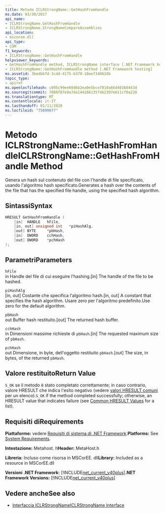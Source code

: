 ```yaml
---
title: Metodo ICLRStrongName::GetHashFromHandle
ms.date: 03/30/2017
api_name:
- ICLRStrongName.GetHashFromHandle
- ICLRStrongName.StrongNameCompareAssemblies
api_location:
- mscoree.dll
api_type:
- COM
f1_keywords:
- ICLRStrongName::GetHashFromHandle
helpviewer_keywords:
- GetHashFromHandle method, ICLRStrongName interface [.NET Framework hosting]
- ICLRStrongName::GetHashFromHandle method [.NET Framework hosting]
ms.assetid: 3bedbb7d-3cdd-4175-b370-10ae734062db
topic_type:
- apiref
ms.openlocfilehash: c095c99ee60d6b2ea0e5bce7010a66d40160443d
ms.sourcegitcommit: 7088f87e9a7da144266135f4b2397e611cf0a228
ms.translationtype: MT
ms.contentlocale: it-IT
ms.lasthandoff: 01/11/2020
ms.locfileid: "75899677"
---
```

# <a name="iclrstrongnamegethashfromhandle-method"></a><span data-ttu-id="e8f6e-102">Metodo ICLRStrongName::GetHashFromHandle</span><span class="sxs-lookup"><span data-stu-id="e8f6e-102">ICLRStrongName::GetHashFromHandle Method</span></span>
<span data-ttu-id="e8f6e-103">Genera un hash sul contenuto del file con l'handle di file specificato, usando l'algoritmo hash specificato.</span><span class="sxs-lookup"><span data-stu-id="e8f6e-103">Generates a hash over the contents of the file that has the specified file handle, using the specified hash algorithm.</span></span>  
  
## <a name="syntax"></a><span data-ttu-id="e8f6e-104">Sintassi</span><span class="sxs-lookup"><span data-stu-id="e8f6e-104">Syntax</span></span>  
  
```cpp  
HRESULT GetHashFromHandle (  
    [in]  HANDLE   hFile,  
    [in, out] unsigned int   *piHashAlg,  
    [out] BYTE     *pbHash,  
    [in]  DWORD    cchHash,  
    [out] DWORD    *pchHash  
);  
```  
  
## <a name="parameters"></a><span data-ttu-id="e8f6e-105">Parametri</span><span class="sxs-lookup"><span data-stu-id="e8f6e-105">Parameters</span></span>  
 `hFile`  
 <span data-ttu-id="e8f6e-106">in Handle del file di cui eseguire l'hashing.</span><span class="sxs-lookup"><span data-stu-id="e8f6e-106">[in] The handle of the file to be hashed.</span></span>  
  
 `piHashAlg`  
 <span data-ttu-id="e8f6e-107">[in, out] Costante che specifica l'algoritmo hash.</span><span class="sxs-lookup"><span data-stu-id="e8f6e-107">[in, out] A constant that specifies the hash algorithm.</span></span> <span data-ttu-id="e8f6e-108">Usare zero per l'algoritmo predefinito.</span><span class="sxs-lookup"><span data-stu-id="e8f6e-108">Use zero for the default algorithm.</span></span>  
  
 `pbHash`  
 <span data-ttu-id="e8f6e-109">out Buffer hash restituito.</span><span class="sxs-lookup"><span data-stu-id="e8f6e-109">[out] The returned hash buffer.</span></span>  
  
 `cchHash`  
 <span data-ttu-id="e8f6e-110">in Dimensioni massime richieste di `pbHash`.</span><span class="sxs-lookup"><span data-stu-id="e8f6e-110">[in] The requested maximum size of `pbHash`.</span></span>  
  
 `pchHash`  
 <span data-ttu-id="e8f6e-111">out Dimensione, in byte, dell'oggetto restituito `pbHash`.</span><span class="sxs-lookup"><span data-stu-id="e8f6e-111">[out] The size, in bytes, of the returned `pbHash`.</span></span>  
  
## <a name="return-value"></a><span data-ttu-id="e8f6e-112">Valore restituito</span><span class="sxs-lookup"><span data-stu-id="e8f6e-112">Return Value</span></span>  
 <span data-ttu-id="e8f6e-113">`S_OK` se il metodo è stato completato correttamente; in caso contrario, valore HRESULT che indica l'esito negativo (vedere [valori HRESULT comuni](/windows/win32/seccrypto/common-hresult-values) per un elenco).</span><span class="sxs-lookup"><span data-stu-id="e8f6e-113">`S_OK` if the method completed successfully; otherwise, an HRESULT value that indicates failure (see [Common HRESULT Values](/windows/win32/seccrypto/common-hresult-values) for a list).</span></span>  
  
## <a name="requirements"></a><span data-ttu-id="e8f6e-114">Requisiti di</span><span class="sxs-lookup"><span data-stu-id="e8f6e-114">Requirements</span></span>  
 <span data-ttu-id="e8f6e-115">**Piattaforme:** vedere [Requisiti di sistema di .NET Framework](../../../../docs/framework/get-started/system-requirements.md).</span><span class="sxs-lookup"><span data-stu-id="e8f6e-115">**Platforms:** See [System Requirements](../../../../docs/framework/get-started/system-requirements.md).</span></span>  
  
 <span data-ttu-id="e8f6e-116">**Intestazione:** Metahost. h</span><span class="sxs-lookup"><span data-stu-id="e8f6e-116">**Header:** MetaHost.h</span></span>  
  
 <span data-ttu-id="e8f6e-117">**Libreria:** Incluso come risorsa in MSCorEE. dll</span><span class="sxs-lookup"><span data-stu-id="e8f6e-117">**Library:** Included as a resource in MSCorEE.dll</span></span>  
  
 <span data-ttu-id="e8f6e-118">**Versioni .NET Framework:** [!INCLUDE[net_current_v40plus](../../../../includes/net-current-v40plus-md.md)]</span><span class="sxs-lookup"><span data-stu-id="e8f6e-118">**.NET Framework Versions:** [!INCLUDE[net_current_v40plus](../../../../includes/net-current-v40plus-md.md)]</span></span>  
  
## <a name="see-also"></a><span data-ttu-id="e8f6e-119">Vedere anche</span><span class="sxs-lookup"><span data-stu-id="e8f6e-119">See also</span></span>

- [<span data-ttu-id="e8f6e-120">Interfaccia ICLRStrongName</span><span class="sxs-lookup"><span data-stu-id="e8f6e-120">ICLRStrongName Interface</span></span>](../../../../docs/framework/unmanaged-api/hosting/iclrstrongname-interface.md)
